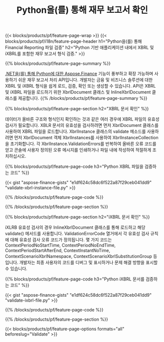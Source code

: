 ﻿---
title: Python을(를) 통해 재무 보고서 확인
url: /ko/python-net/validate/
description:  Python 코드를 사용하여 Python 라이브러리를 통해 XBRL 및 iXBRL 파일의 재무 보고서를 확인합니다.
---
{{< blocks/products/pf/feature-page-wrap >}}
{{< blocks/products/pf/i18n/feature-page-header h1="Python을(를) 통해 Financial Reporting 파일 검증" h2="Python 기반 애플리케이션 내에서 XBRL 및 iXBRL를 포함한 재무 보고서 형식 검증." >}}

{{% blocks/products/pf/feature-page-summary %}}

[.NET을(를) 통해 Python에 대한 Aspose.Finance](https://products.aspose.com/finance/python-net/) 기능이 풍부하고 확장 가능하며 사용하기 쉬운 재무 보고서 처리 API입니다. 개발자는 금융 및 비즈니스 솔루션에 대한 XBRL 및 iXBRL 형식을 쉽게 로드, 검증, 확인 또는 생성할 수 있습니다. API은 XBRL 및 iXBRL 파일을 로드하기 위한 XbrlDocument 클래스 및 InlineXbrlDocument 클래스를 제공합니다.
{{% /blocks/products/pf/feature-page-summary %}}

{{% blocks/products/pf/feature-page-section h2="XBRL 문서 확인" %}}

데이터가 올바른 구조와 형식인지 확인하는 것과 같은 여러 경우에 XBRL 파일의 유효성 검사가 필요합니다. XBLR 문서의 유효성을 검사하려면 먼저 XbrlDocument 클래스를 사용하여 XBRL 파일을 로드합니다. XbrlInstance 클래스의 validate 메소드를 사용하려면 먼저 XbrlDocument 객체 XbrlInstances를 사용하여 XbrlInstanceCollection을 초기화합니다. 각 XbrlInstance.ValidationErrors를 반복하여 올바른 오류 코드를 얻고 콘솔에 사용자 정의된 오류 메시지를 인쇄하거나 파일 내에 작성하여 적절하게 조치하십시오.

{{% blocks/products/pf/feature-page-code h3="Python XBRL 파일을 검증하는 코드" %}}

{{< gist "aspose-finance-gists" "e1df624c58dc6f522a87f29ceb041dd9" "validate-xbrl-instance-file.py" >}} 

{{% /blocks/products/pf/feature-page-code %}}

{{% /blocks/products/pf/feature-page-section %}}

{{% blocks/products/pf/feature-page-section h2="iXBRL 문서 확인" %}}

iXLRB 유효성 검사의 경우 InlineXbrlDocument 클래스를 통해 로드하고 해당 validate() 메서드를 사용합니다. ValidationErrorCode 열거에서 각 유효성 검사 규칙에 대해 유효성 검사 오류 코드가 정의됩니다. 몇 가지 코드는 ContextPeriodNoStartTime, ContextPeriodNoEndTime, ContextPeriodStartAfterEnd, ContextInstantNoTime, ContextScenarioXbrlNamespace, ContextScenarioXbrlSubstitutionGroup 등입니다. 개발자는 최종 사용자의 코드를 디버그 및 표시하거나 문제 해결 방향을 표시할 수 있습니다.

{{% blocks/products/pf/feature-page-code h3="Python iXBRL 문서를 검증하는 코드" %}}

{{< gist "aspose-finance-gists" "e1df624c58dc6f522a87f29ceb041dd9" "validate-ixbrl-file.py" >}}

{{% /blocks/products/pf/feature-page-code %}}

{{% /blocks/products/pf/feature-page-section %}}

{{< blocks/products/pf/feature-page-options formats="all" beforeslug="Validate" >}}
